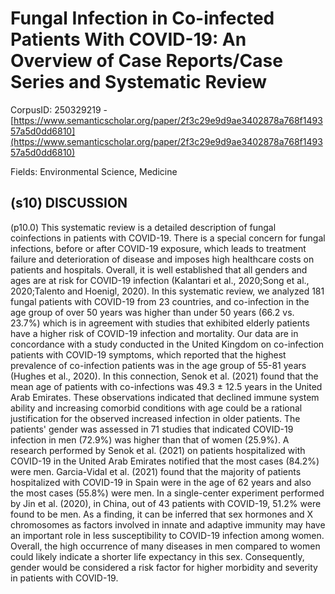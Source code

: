 # Fungal Infection in Co-infected Patients With COVID-19: An Overview of Case Reports/Case Series and Systematic Review

CorpusID: 250329219 - [https://www.semanticscholar.org/paper/2f3c29e9d9ae3402878a768f149357a5d0dd6810](https://www.semanticscholar.org/paper/2f3c29e9d9ae3402878a768f149357a5d0dd6810)

Fields: Environmental Science, Medicine

## (s10) DISCUSSION
(p10.0) This systematic review is a detailed description of fungal coinfections in patients with COVID-19. There is a special concern  for fungal infections, before or after COVID-19 exposure, which leads to treatment failure and deterioration of disease and imposes high healthcare costs on patients and hospitals. Overall, it is well established that all genders and ages are at risk for COVID-19 infection (Kalantari et al., 2020;Song et al., 2020;Talento and Hoenigl, 2020). In this systematic review, we analyzed 181 fungal patients with COVID-19 from 23 countries, and co-infection in the age group of over 50 years was higher than under 50 years (66.2 vs. 23.7%) which is in agreement with studies that exhibited elderly patients have a higher risk of COVID-19 infection and mortality. Our data are in concordance with a study conducted in the United Kingdom on co-infection patients with COVID-19 symptoms, which reported that the highest prevalence of co-infection patients was in the age group of 55-81 years (Hughes et al., 2020). In this connection, Senok et al. (2021) found that the mean age of patients with co-infections was 49.3 ± 12.5 years in the United Arab Emirates. These observations indicated that declined immune system ability and increasing comorbid conditions with age could be a rational justification for the observed increased infection in older patients. The patients' gender was assessed in 71 studies that indicated COVID-19 infection in men (72.9%) was higher than that of women (25.9%). A research performed by Senok et al. (2021) on patients hospitalized with COVID-19 in the United Arab Emirates notified that the most cases (84.2%) were men. Garcia-Vidal et al. (2021) found that the majority of patients hospitalized with COVID-19 in Spain were in the age of 62 years and also the most cases (55.8%) were men. In a single-center experiment performed by Jin et al. (2020), in China, out of 43 patients with COVID-19, 51.2% were found to be men. As a finding, it can be inferred that sex hormones and X chromosomes as factors involved in innate and adaptive immunity may have an important role in less susceptibility to COVID-19 infection among women. Overall, the high occurrence of many diseases in men compared to women could likely indicate a shorter life expectancy in this sex. Consequently, gender would be considered a risk factor for higher morbidity and severity in patients with COVID-19.
